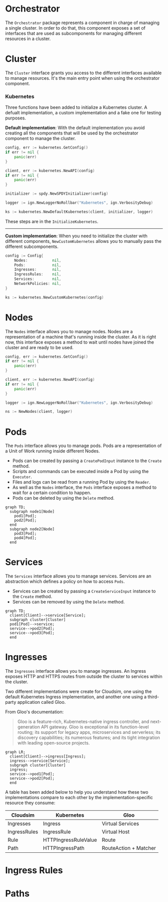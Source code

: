 # Orchestrator
The `Orchestrator` package represents a component in charge of managing a single cluster. In order to do that, this 
component exposes a set of interfaces that are used as subcomponents for managing different resources in a cluster.

# Cluster
The `Cluster` interface grants you access to the different interfaces available to manage resources. 
It's the main entry point when using the orchestrator component.

### Kubernetes
Three functions have been added to initialize a Kubernetes cluster. A defualt implementation, a custom implementation 
and a fake one for testing purposes.

**Default implementation**: With the default implementation you avoid creating all the components that will be used by 
the orchestrator component to manage the cluster.

```go
config, err := kubernetes.GetConfig()
if err != nil {
    panic(err)
}

client, err := kubernetes.NewAPI(config)
if err != nil {
    panic(err)
}

initializer := spdy.NewSPDYInitializer(config)

logger := ign.NewLoggerNoRollbar("Kubernetes", ign.VerbosityDebug)

ks := kubernetes.NewDefaultKubernetes(client, initializer, logger)
```

These steps are in the `InitializeKubernetes`.

<hr>

**Custom implementation**: When you need to initialize the cluster with different components, `NewCustomKubernetes` 
allows you to manually pass the different subcomponents.
```go
config := Config{
    Nodes:           nil,
    Pods:            nil,
    Ingresses:       nil,
    IngressRules:    nil,
    Services:        nil,
    NetworkPolicies: nil,
}

ks := kubernetes.NewCustomKubernetes(config)
```

# Nodes
The `Nodes` interface allows you to manage nodes. Nodes are a representation of a machine that's running inside the 
cluster. As it is right now, this interface exposes a method to wait until 
nodes have joined the cluster and are ready to be used.

```go
config, err := kubernetes.GetConfig()
if err != nil {
    panic(err)
}

client, err := kubernetes.NewAPI(config)
if err != nil {
    panic(err)
}

logger := ign.NewLoggerNoRollbar("Kubernetes", ign.VerbosityDebug)

ns := NewNodes(client, logger)
```

# Pods
The `Pods` interface allows you to manage pods. Pods are a representation of a Unit of Work running inside 
different Nodes. 
- Pods can be created by passing a `CreatePodInput` instance to the `Create` method.
- Scripts and commands can be executed inside a Pod by using the `Executor`.
- Files and logs can be read from a running Pod by using the `Reader`.
- As well as the `Nodes` interface, the `Pods` interface exposes a method to wait for a certain condition to happen.
- Pods can be deleted by using the `Delete` method.

```mermaid
graph TD;
  subgraph node1[Node]
    pod1[Pod];
    pod2[Pod];
  end
  subgraph node2[Node]
    pod3[Pod];
    pod4[Pod];
  end
```

# Services
The `Services` interface allows you to manage services. Services are an abstraction which defines a policy on how to 
access `Pods`. 
- Services can be created by passing a `CreateServiceInput` instance to the `Create` method.
- Services can be removed by using the `Delete` method.

```mermaid
graph TD;
  client[Client]-->service[Service];
  subgraph cluster[Cluster]
  pod1[Pod]-->service;
  service-->pod2[Pod];
  service-->pod3[Pod];
  end
```

# Ingresses
The `Ingresses` interface allows you to manage ingresses. An Ingress exposes HTTP and HTTPS routes from outside the 
cluster to services within the cluster.

Two different implementations were create for Cloudsim, one using the default Kubernetes Ingress implementation, and 
another one using a third-party application called Gloo.

From Gloo's documentation:
> Gloo is a feature-rich, Kubernetes-native ingress controller, and next-generation API gateway. 
> Gloo is exceptional in its function-level routing; its support for legacy apps, microservices and serverless; 
> its discovery capabilities; its numerous features; and its tight integration with leading open-source projects.

```mermaid
graph LR;
  client[Client]-->ingress[Ingress];
  ingress-->service[Service];
  subgraph cluster[Cluster]
  ingress;
  service-->pod1[Pod];
  service-->pod2[Pod];
  end
```

A table has been added below to help you understand how these two implementations compare to each other by the 
implementation-specific resource they consume:

| Cloudsim | Kubernetes | Gloo |
| ----- | ----- | ----- |
| Ingresses | Ingress | Virtual Services |
| IngressRules | IngressRule | Virtual Host |
| Rule | HTTPIngressRuleValue | Route |
| Path | HTTPIngressPath | RouteAction + Matcher |

# Ingress Rules

# Paths